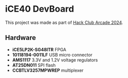 # iCE40 DevBoard

This project was made as part of [Hack Club Arcade 2024](https://hackclub.com/arcade/).

## Hardware

- **iCE5LP2K-SG48ITR** FPGA
- **10118194-0011LF** USB micro connector
- **AMS1117** 3.3V and 1.2V voltage regulators
- **AT25DN011** SPI flash
- **CCBTLV3257MPWREP** multiplexer
